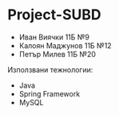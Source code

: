 # Project-SUBD


- Иван Виячки 11Б №9
- Калоян Маджунов 11Б №12
- Петър Милев 11Б №20 

Използвани тежнологии:
- Java
- Spring Framework
- MySQL

